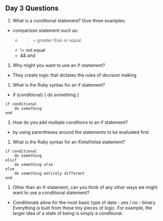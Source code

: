 ## Day 3 Questions

1. What is a conditional statement? Give three examples.
  * comparison statement such as:
    - >=    greater than or equal
    - !=    not equal
    - &&    and

1. Why might you want to use an if-statement?
  * They create logic that dictates the rules of decision making

1. What is the Ruby syntax for an if statement?
  * if (conditional) { do something }
```
if conditional
    do something
end
```

1. How do you add multiple conditions to an if statement?
  * by using parentheses around the statements to be evaluated first

1. What is the Ruby syntax for an if/elsif/else statement?
```
if conditional
    do something
elsif
    do something else
else
    do something entirely different
end
```


1. Other than an if-statement, can you think of any other ways we might want to use a conditional statement?
  * Conditionals allow for the most basic type of data - yes / no - binary. Everything is built from these tiny pieces of logic. For example, the larger idea of a state of being is simply a conditional.
